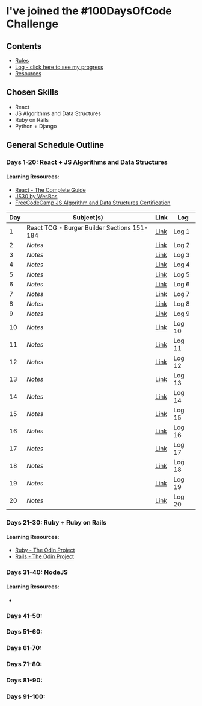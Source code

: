 # I've joined the #100DaysOfCode Challenge

## Contents

* [Rules](rules.md)
* [Log - click here to see my progress](log.md)
* [Resources](resources.md)

## Chosen Skills

* React
* JS Algorithms and Data Structures
* Ruby on Rails
* Python + Django


## General Schedule Outline

### Days 1-20: React + JS Algorithms and Data Structures
  #### Learning Resources:
  * [React - The Complete Guide](https://www.udemy.com/react-the-complete-guide-incl-redux/)
  * [JS30 by WesBos](https://javascript30.com/)
  * [FreeCodeCamp JS Algorithm and Data Structures Certification](https://learn.freecodecamp.org/)
  
  Day | Subject(s) | Link | Log
  --- | --- | --- | ---
  1 | React TCG - Burger Builder Sections 151-184 | [Link](https://www.udemy.com/react-the-complete-guide-incl-redux/learn/lecture/13556476?start=0#overview) | Log 1
  2 | *Notes* | [Link]() | Log 2
  3 | *Notes* | [Link]() | Log 3
  4 | *Notes* | [Link]() | Log 4
  5 | *Notes* | [Link]() | Log 5
  6 | *Notes* | [Link]() | Log 6
  7 | *Notes* | [Link]() | Log 7
  8 | *Notes* | [Link]() | Log 8
  9 | *Notes* | [Link]() | Log 9
  10 | *Notes* | [Link]() | Log 10
  11 | *Notes* | [Link]() | Log 11
  12 | *Notes* | [Link]() | Log 12
  13 | *Notes* | [Link]() | Log 13
  14 | *Notes* | [Link]() | Log 14
  15 | *Notes* | [Link]() | Log 15
  16 | *Notes* | [Link]() | Log 16
  17 | *Notes* | [Link]() | Log 17
  18 | *Notes* | [Link]() | Log 18
  19 | *Notes* | [Link]() | Log 19
  20 | *Notes* | [Link]() | Log 20
  

### Days 21-30: Ruby + Ruby on Rails
  #### Learning Resources:
  * [Ruby - The Odin Project](https://www.theodinproject.com/courses/ruby-programming)
  * [Rails - The Odin Project](https://www.theodinproject.com/courses/ruby-on-rails)
  
### Days 31-40: NodeJS
  #### Learning Resources:
  * []()
  
### Days 41-50:

### Days 51-60:

### Days 61-70:

### Days 71-80:

### Days 81-90:

### Days 91-100:

